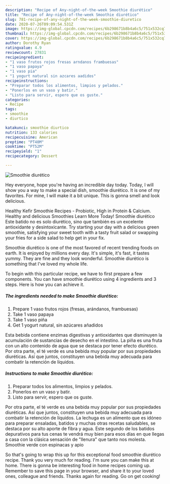 ```yaml
---
description: "Recipe of Any-night-of-the-week Smoothie diurético"
title: "Recipe of Any-night-of-the-week Smoothie diurético"
slug: 781-recipe-of-any-night-of-the-week-smoothie-diuretico
date: 2020-07-26T09:09:54.531Z
image: https://img-global.cpcdn.com/recipes/6b298671b8b4a6c5/751x532cq70/smoothie-diuretico-foto-principal.jpg
thumbnail: https://img-global.cpcdn.com/recipes/6b298671b8b4a6c5/751x532cq70/smoothie-diuretico-foto-principal.jpg
cover: https://img-global.cpcdn.com/recipes/6b298671b8b4a6c5/751x532cq70/smoothie-diuretico-foto-principal.jpg
author: Dorothy Ryan
ratingvalue: 4.9
reviewcount: 27831
recipeingredient:
- "1 vaso frutos rojos fresas arndanos frambuesas"
- "1 vaso papaya"
- "1 vaso pia"
- "1 yogurt natural sin azcares aadidos"
recipeinstructions:
- "Preparar todos los alimentos, limpios y pelados."
- "Ponerlos en un vaso y batir."
- "Listo para servir, espero que os guste."
categories:
- Recipe
tags:
- smoothie
- diurtico

katakunci: smoothie diurtico 
nutrition: 133 calories
recipecuisine: American
preptime: "PT40M"
cooktime: "PT52M"
recipeyield: "1"
recipecategory: Dessert

---
```



![Smoothie diurético](https://img-global.cpcdn.com/recipes/6b298671b8b4a6c5/751x532cq70/smoothie-diuretico-foto-principal.jpg)

Hey everyone, hope you're having an incredible day today. Today, I will show you a way to make a special dish, smoothie diurético. It is one of my favorites. For mine, I will make it a bit unique. This is gonna smell and look delicious.

Healthy Kefir Smoothie Recipes - Probiotic, High in Protein &amp; Calcium. Healthy and delicious Smoothies Learn More Today! Smoothie diurético Este batido no es solo diurético, sino que también es un excelente antioxidante y desintoxicante. Try starting your day with a delicious green smoothie, satisfying your sweet tooth with a tasty fruit salad or swapping your fries for a side salad to help get in your fix.

Smoothie diurético is one of the most favored of recent trending foods on earth. It is enjoyed by millions every day. It's simple, it's fast, it tastes yummy. They are fine and they look wonderful. Smoothie diurético is something that I've loved my whole life.


To begin with this particular recipe, we have to first prepare a few components. You can have smoothie diurético using 4 ingredients and 3 steps. Here is how you can achieve it.

<!--inarticleads1-->

##### The ingredients needed to make Smoothie diurético:

1. Prepare 1 vaso frutos rojos (fresas, arándanos, frambuesas)
1. Take 1 vaso papaya
1. Take 1 vaso piña
1. Get 1 yogurt natural, sin azúcares añadidos


Esta bebida contiene enzimas digestivas y antioxidantes que disminuyen la acumulación de sustancias de desecho en el intestino. La piña es una fruta con un alto contenido de agua que se destaca por tener efecto diurético. Por otra parte, el té verde es una bebida muy popular por sus propiedades diuréticas. Así que juntos, constituyen una bebida muy adecuada para combatir la retención de líquidos. 

<!--inarticleads2-->

##### Instructions to make Smoothie diurético:

1. Preparar todos los alimentos, limpios y pelados.
1. Ponerlos en un vaso y batir.
1. Listo para servir, espero que os guste.


Por otra parte, el té verde es una bebida muy popular por sus propiedades diuréticas. Así que juntos, constituyen una bebida muy adecuada para combatir la retención de líquidos. La lechuga es un alimento que es idóneo para preparar ensaladas, batidos y muchas otras recetas saludables, se destaca por su alto aporte de fibra y agua. Este segundo de los batidos depurativos para tus cenas te vendrá muy bien para esos días en que llegas a casa con la clásica sensación de &#34;llenura&#34; que tanto nos molesta. Smoothie verde con espinacas y apio 

So that's going to wrap this up for this exceptional food smoothie diurético recipe. Thank you very much for reading. I'm sure you can make this at home. There is gonna be interesting food in home recipes coming up. Remember to save this page in your browser, and share it to your loved ones, colleague and friends. Thanks again for reading. Go on get cooking!
